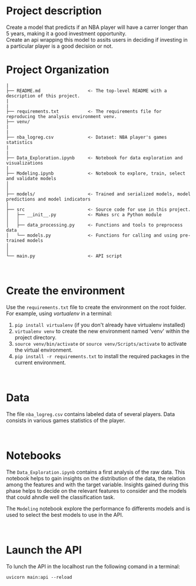# Project description
Create a model that predicts if an NBA player will have a carrer longer than 5 years, making it a good investment opportunity.  
Create an api wrapping this model to assits users in deciding if investing in a particular player is a good decision or not.  


# Project Organization
    |
    ├── README.md                  <- The top-level README with a description of this project.
    |
    |
    ├── requirements.txt           <- The requirements file for reproducing the analysis environment venv.
    ├── venv/
    |
    |
    ├── nba_logreg.csv             <- Dataset: NBA player's games statistics
    |
    |
    ├── Data_Exploration.ipynb     <- Notebook for data exploration and visualizations
    |
    ├── Modeling.ipynb             <- Notebook to explore, train, select and validate models
    │
    │
    ├── models/                    <- Trained and serialized models, model predictions and model indicators
    │
    ├── src                        <- Source code for use in this project.
    │   ├── __init__.py            <- Makes src a Python module
    │   │
    │   ├── data_processing.py     <- Functions and tools to preprocess data
    │   └── models.py              <- Functions for calling and using pre-trained models
    │
    │
    └── main.py                    <- API script

<br>

# Create the environment
Use the ```requirements.txt``` file to create the environment on the root folder.
For example, using _vortualenv_ in a terminal:
1. ```pip install virtualenv```  (if you don't already have virtualenv installed)
1. ```virtualenv venv``` to create the new environment named 'venv' within the project directory. 
1. ```source venv/bin/activate``` or ```source venv/Scripts/activate``` to activate the virtual environment.
1. ```pip install -r requirements.txt``` to install the required packages in the current environment.

<br>

# Data
The file ```nba_logreg.csv``` contains labeled data of several players. Data consists in various games statistics of the player.

<br>

# Notebooks
The ```Data_Exploration.ipynb``` contains a first analysis of the raw data. This notebook helps to gain insights on the distribution of the data, the relation among the features and with the target variable. Insights gained during this phase helps to decide on the relevant features to consider and the models that could ahndle well the classification task.

The ```Modeling``` notebook explore the performance fo differents models and is used to select the best models to use in the API.

<br>

# Launch the API
To lunch the API in the localhost run the following comand in a terminal:  
```
uvicorn main:api --reload
```


